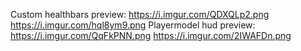 Custom healthbars preview:
https://i.imgur.com/QDXQLp2.png
https://i.imgur.com/hql8ym9.png
Playermodel hud preview: 
https://i.imgur.com/QqFkPNN.png
https://i.imgur.com/2IWAFDn.png
